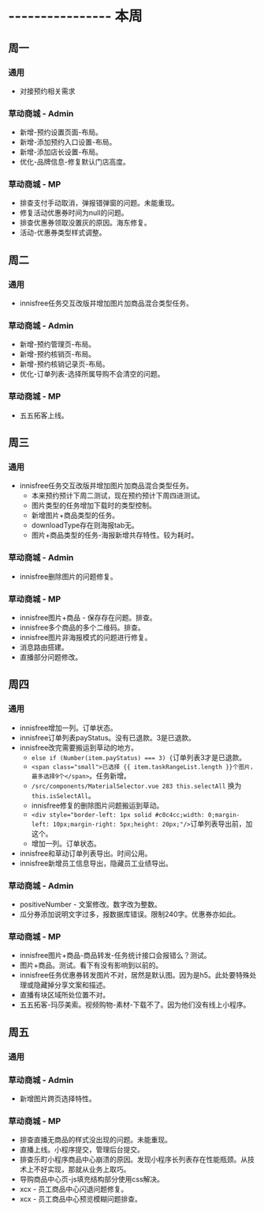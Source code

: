 # ---------------- 本周

## 周一
### 通用
* 对接预约相关需求
### 草动商城 - Admin
* 新增-预约设置页面-布局。
* 新增-添加预约入口设置-布局。
* 新增-添加店长设置-布局。
* 优化-品牌信息-修复默认门店高度。
### 草动商城 - MP
* 排查支付手动取消，弹报错弹窗的问题。未能重现。
* 修复活动优惠券时间为null的问题。
* 排查优惠券领取没置灰的原因。海东修复。
* 活动-优惠券类型样式调整。

## 周二
### 通用
* innisfree任务交互改版并增加图片加商品混合类型任务。
### 草动商城 - Admin
* 新增-预约管理页-布局。
* 新增-预约核销页-布局。
* 新增-预约核销记录页-布局。
* 优化-订单列表-选择所属导购不会清空的问题。
### 草动商城 - MP
* 五五拓客上线。

## 周三
### 通用
* innisfree任务交互改版并增加图片加商品混合类型任务。
  - 本来预约预计下周二测试，现在预约预计下周四进测试。
  - 图片类型的任务增加下载时的类型控制。
  - 新增图片+商品类型的任务。
  - downloadType存在则海报tab无。
  - 图片+商品类型的任务-海报新增共存特性。较为耗时。
### 草动商城 - Admin
* innisfree删除图片的问题修复。
### 草动商城 - MP
* innisfree图片+商品 - 保存存在问题。排查。
* innisfree多个商品的多个二维码。排查。
* innisfree图片非海报模式的问题进行修复。
* 消息路由搭建。
* 直播部分问题修改。

## 周四
### 通用
* innisfree增加一列。订单状态。
* innisfree订单列表payStatus。没有已退款。3是已退款。
* innisfree改完需要搬运到草动的地方。
  - `else if (Number(item.payStatus) === 3) {`订单列表3才是已退款。
  - `<span class="small">已选择 {{ item.taskRangeList.length }}个图片，最多选择9个</span>`。任务新增。
  - `/src/components/MaterialSelector.vue 283 this.selectAll` 换为 `this.isSelectAll`。
  - innisfree修复的删除图片问题搬运到草动。
  - `<div style="border-left: 1px solid #c0c4cc;width: 0;margin-left: 10px;margin-right: 5px;height: 20px;"/>`订单列表导出前，加这个。
  - 增加一列。订单状态。
* innisfree和草动订单列表导出。时间公用。
* innisfree新增员工信息导出，隐藏员工业绩导出。
### 草动商城 - Admin
* positiveNumber - 文案修改。数字改为整数。
* 瓜分券添加说明文字过多，报数据库错误。限制240字。优惠券亦如此。
### 草动商城 - MP
* innisfree图片+商品-商品转发-任务统计接口会报错么？测试。
* 图片+商品。测试。看下有没有影响到以前的。
* innisfree任务优惠券转发图片不对，居然是默认图。因为是h5。此处要特殊处理或隐藏掉分享文案和描述。
* 直播有块区域所处位置不对。
* 五五拓客-玛莎美索。视频购物-素材-下载不了。因为他们没有线上小程序。

## 周五
### 通用
### 草动商城 - Admin
* 新增图片跨页选择特性。
### 草动商城 - MP
* 排查直播无商品的样式没出现的问题。未能重现。
* 直播上线。小程序提交，管理后台提交。
* 排查乐町小程序商品中心崩溃的原因。发现小程序长列表存在性能瓶颈。从技术上不好实现，那就从业务上取巧。
* 导购商品中心页-js填充结构部分使用css解决。
* xcx - 员工商品中心闪退问题修复。
* xcx - 员工商品中心预览模糊问题排查。
